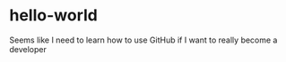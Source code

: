 # hello-world
Seems like I need to learn how to use GitHub if I want to really become a developer


